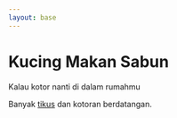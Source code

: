```yaml
---
layout: base
---
```


# Kucing Makan Sabun

Kalau kotor nanti di dalam rumahmu

Banyak [tikus](https://google.com) dan kotoran berdatangan.

